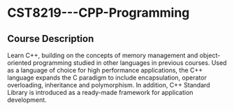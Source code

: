 # CST8219---CPP-Programming
Course Description
-----------------------------------------------------------------------------------------------------------------
Learn C++, building on the concepts of memory management and object-oriented programming studied in other
languages in previous courses. Used as a language of choice for high performance applications, the C++ language
expands the C paradigm to include encapsulation, operator overloading, inheritance and polymorphism. In addition,
C++ Standard Library is introduced as a ready-made framework for application development.
